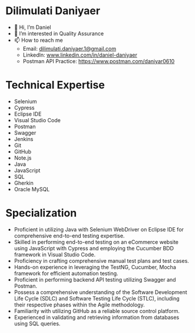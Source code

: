 # Dilimulati Daniyaer
- 👋 Hi, I’m Daniel
- 👀 I’m interested in Quality Assurance
- 📫 How to reach me
  - Email: dilimulati.daniyaer.1@gmail.com
  - LinkedIn: www.linkedin.com/in/daniel-daniyaer
  - Postman API Practice: https://www.postman.com/daniyar0610

 # Technical Expertise
  - Selenium
  - Cypress
  - Eclipse IDE
  - Visual Studio Code
  - Postman
  - Swagger
  - Jenkins
  - Git
  - GitHub
  - Note.js
  - Java
  - JavaScript
  - SQL
  - Gherkin
  - Oracle MySQL

# Specialization
- Proficient in utilizing Java with Selenium WebDriver on Eclipse IDE for comprehensive end-to-end testing expertise.
- Skilled in performing end-to-end testing on an eCommerce website using JavaScript with Cypress and employing the Cucumber BDD framework in Visual Studio Code.
- Proficiency in crafting comprehensive manual test plans and test cases.
- Hands-on experience in leveraging the TestNG, Cucumber, Mocha framework for efficient automation testing.
- Proficient in performing backend API testing utilizing Swagger and Postman.
- Possess a comprehensive understanding of the Software Development Life Cycle (SDLC) and Software Testing Life Cycle (STLC), including their respective phases within the Agile methodology.
- Familiarity with utilizing GitHub as a reliable source control platform.
- Experienced in validating and retrieving information from databases using SQL queries.




<!---
DanielDaniyaer/DanielDaniyaer is a ✨ special ✨ repository because its `README.md` (this file) appears on your GitHub profile.
You can click the Preview link to take a look at your changes.
--->
